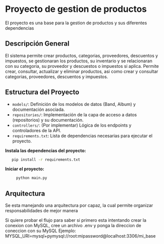 # Proyecto de gestion de productos

El proyecto es una base para la gestion de productos y sus diferentes dependencias

## Descripción General
El sistema permite crear productos, categorias, proveedores, descuentos y impuestos, se gestionaran los productos, su inventario y se relacionaran con su categoria, su proveedor y descuestos o impuestos si aplica.
Permite crear, consultar, actualizar y eliminar productos, asi como crear y consultar categorias, proveedores, descuentos y impuestos. 

## Estructura del Proyecto
- `models/`: Definición de los modelos de datos (Band, Album) y documentación asociada.
- `repositories/`: Implementación de la capa de acceso a datos (repositorios) y su documentación.
- `controllers/`: (Por implementar) Lógica de los endpoints y controladores de la API.
- `requirements.txt`: Lista de dependencias necesarias para ejecutar el proyecto.

**Instala las dependencias del proyecto:**
  ```bash
     pip install -r requirements.txt
  ```
**Iniciar el proyecto:**
  ```bash
       python main.py
  ```
## Arquitectura
Se esta manejando una arquitectura por capaz, la cual permite organizar responsabilidades de mejor manera




Si quiere probar el flujo para saber si primero esta intentando crear la conexion con MySQL, cree un archivo .env y ponga la direccion de coneccion con su MySQL
Ejemplo: MYSQL_URI=mysql+pymysql://root:mipassword@localhost:3306/mi_base
